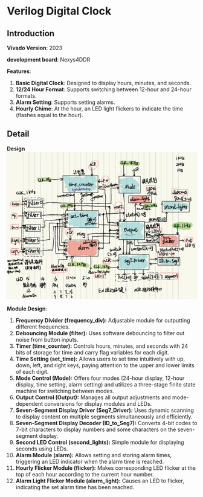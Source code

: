 # Verilog Digital Clock

## Introduction

**Vivado Version**: 2023

**development board**: Nexys4DDR

**Features**:
1. **Basic Digital Clock**: Designed to display hours, minutes, and seconds.
2. **12/24 Hour Format**: Supports switching between 12-hour and 24-hour formats.
3. **Alarm Setting**: Supports setting alarms.
4. **Hourly Chime**: At the hour, an LED light flickers to indicate the time (flashes equal to the hour).

## Detail

**Design**
![Design](./Design.jpg "Design")

**Module Design**:

1. **Frequency Divider (frequency_div):** Adjustable module for outputting different frequencies.
2. **Debouncing Module (filter):** Uses software debouncing to filter out noise from button inputs.
3. **Timer (time_counter):** Controls hours, minutes, and seconds with 24 bits of storage for time and carry flag variables for each digit.
4. **Time Setting (set_time):** Allows users to set time intuitively with up, down, left, and right keys, paying attention to the upper and lower limits of each digit.
5. **Mode Control (Mode):** Offers four modes (24-hour display, 12-hour display, time setting, alarm setting) and utilizes a three-stage finite state machine for switching between modes.
6. **Output Control (Output):** Manages all output adjustments and mode-dependent conversions for display modules and LEDs.
7. **Seven-Segment Display Driver (Seg7_Driver):** Uses dynamic scanning to display content on multiple segments simultaneously and efficiently.
8. **Seven-Segment Display Decoder (ID_to_Seg7):** Converts 4-bit codes to 7-bit characters to display numbers and some characters on the seven-segment display.
9. **Second LED Control (second_lights):** Simple module for displaying seconds using LEDs.
10. **Alarm Module (alarm):** Allows setting and storing alarm times, triggering an LED indicator when the alarm time is reached.
11. **Hourly Flicker Module (flicker):** Makes corresponding LED flicker at the top of each hour according to the current hour number.
12. **Alarm Light Flicker Module (alarm_light):** Causes an LED to flicker, indicating the set alarm time has been reached.
